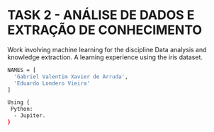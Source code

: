 # TASK 2 - ANÁLISE DE DADOS E EXTRAÇÃO DE CONHECIMENTO

Work involving machine learning for the discipline Data analysis and knowledge extraction.
A learning experience using the iris dataset.

```bash
NAMES = [
  'Gabriel Valentim Xavier de Arruda',
  'Eduardo Londero Vieira'
]

Using {
 Python:
  - Jupiter.
}
```
